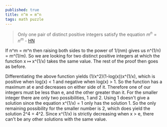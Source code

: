 ```yaml
---
published: true
title: n^m = m^n
tags: math puzzle
---
```

> Only one pair of distinct positive integers satisfy the equation $m^n = n^m$ - [HN](https://news.ycombinator.com/item?id=35635491)

If n^m = m^n then raising both sides to the power of 1/(nm) gives us n^(1/n) = m^(1/m). So we are looking for two distinct positive integers at which the function x ↦ x^(1/x) takes the same value. The rest of the proof then goes as before.

Differentiating the above function yields (1/x^2)(1-log(x))x^(1/x), which is positive when log(x) < 1 and negative when log(x) > 1. So the function has a maximum at e and decreases on either side of it. Therefore one of our integers must be less than e, and the other greater than it. For the smaller integer there are only two possibilities, 1 and 2. Using 1 doesn't give a solution since the equation x^(1/x) = 1 only has the solution 1. So the only remaining possibility for the smaller number is 2, which does yield the solution 2^4 = 4^2. Since x^(1/x) is strictly decreasing when x > e, there can't be any other solutions with the same value. 
